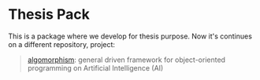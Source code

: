 # Thesis Pack
This is a package where we develop for thesis purpose. Now it's continues on a different repository, project:
> [algomorphism](https://github.com/efthymis-mcl/algomorphism): general driven framework for object-oriented programming
> on Artificial Intelligence (AI) 